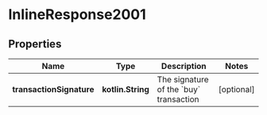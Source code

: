 
# InlineResponse2001

## Properties
Name | Type | Description | Notes
------------ | ------------- | ------------- | -------------
**transactionSignature** | **kotlin.String** | The signature of the &#x60;buy&#x60; transaction  |  [optional]



